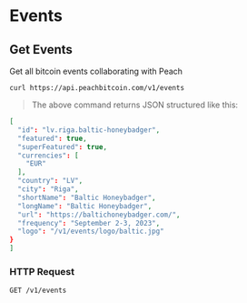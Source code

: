 # Events

## Get Events
Get all bitcoin events collaborating with Peach

```shell
curl https://api.peachbitcoin.com/v1/events
```

> The above command returns JSON structured like this:

```json
[
  "id": "lv.riga.baltic-honeybadger",
  "featured": true,
  "superFeatured": true,
  "currencies": [
    "EUR"
  ],
  "country": "LV",
  "city": "Riga",
  "shortName": "Baltic Honeybadger",
  "longName": "Baltic Honeybadger",
  "url": "https://baltichoneybadger.com/",
  "frequency": "September 2-3, 2023",
  "logo": "/v1/events/logo/baltic.jpg"
}
]
```

### HTTP Request
`GET /v1/events`
